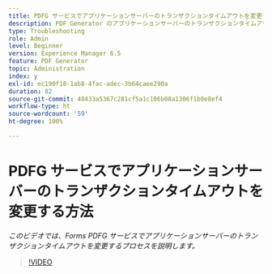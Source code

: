 ```yaml
---
title: PDFG サービスでアプリケーションサーバーのトランザクションタイムアウトを変更する方法
description: PDF Generator のアプリケーションサーバーのトランザクションタイムアウトを変更するための手順
type: Troubleshooting
role: Admin
level: Beginner
version: Experience Manager 6.5
feature: PDF Generator
topic: Administration
index: y
exl-id: ec190f18-1ab8-4fac-adec-3b64caee290a
duration: 82
source-git-commit: 48433a5367c281cf5a1c106b08a1306f1b0e8ef4
workflow-type: ht
source-wordcount: '59'
ht-degree: 100%

---
```


# PDFG サービスでアプリケーションサーバーのトランザクションタイムアウトを変更する方法

*このビデオでは、Forms PDFG サービスでアプリケーションサーバーのトランザクションタイムアウトを変更するプロセスを説明します。*

>[!VIDEO](https://video.tv.adobe.com/v/335555?quality=12&learn=on)
